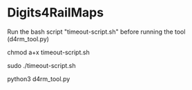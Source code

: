 # Digits4RailMaps
Run the bash script "timeout-script.sh" before running the tool (d4rm_tool.py)


chmod a+x timeout-script.sh


sudo ./timeout-script.sh


python3 d4rm_tool.py 